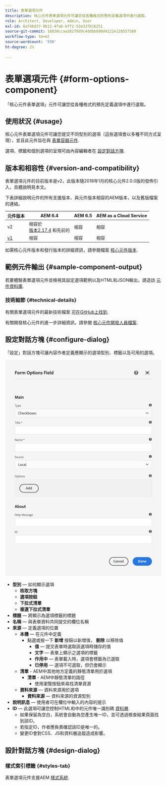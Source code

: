 ```yaml
---
title: 表單選項元件
description: 核心元件表單選項元件可讓您從各種格式的預先定義選項中進行選取。
role: Architect, Developer, Admin, User
exl-id: 8a74bd37-9b12-4fa6-bff2-53e337b16251
source-git-commit: 16930ccaa281f9d9c4ddbb890d4222e128557580
workflow-type: tm+mt
source-wordcount: '550'
ht-degree: 2%

---
```


# 表單選項元件 {#form-options-component}

「核心元件表單選項」元件可讓您從各種格式的預先定義選項中進行選取。

## 使用狀況 {#usage}

核心元件表單選項元件可讓您提交不同型別的選項（這些選項會以多種不同方式呈現），並且此元件旨在與 [表單容器元件](form-container.md).

選項、標籤和個別選項的呈現可由內容編輯者在 [設定對話方塊](#configure-dialog).

## 版本和相容性 {#version-and-compatibility}

表單選項元件的目前版本是v2，此版本隨2018年1月的核心元件2.0.0版的發佈引入，具體說明見本文。

下表詳細說明元件的所有支援版本、與元件版本相容的AEM版本，以及舊版檔案的連結。

| 元件版本 | AEM 6.4 | AEM 6.5 | AEM as a Cloud Service  |
|--- |--- |--- |---|
| v2 | 相容於<br>[版本2.17.4](/help/versions.md) 和先前的 | 相容 | 相容 |
| [v1](/help/components/v1/form-options-v1.md) | 相容 | 相容 | 相容 |

如需核心元件版本和發行版本的詳細資訊，請參閱檔案 [核心元件版本](/help/versions.md).

## 範例元件輸出 {#sample-component-output}

若要體驗表單選項元件並檢視其設定選項範例以及HTML和JSON輸出，請造訪 [元件資料庫](https://adobe.com/go/aem_cmp_library_form_options).

### 技術細節 {#technical-details}

有關表單選項元件的最新技術檔案 [可在GitHub上找到](https://adobe.com/go/aem_cmp_tech_form_options_v2).

有關開發核心元件的進一步詳細資訊，請參閱 [核心元件開發人員檔案](/help/developing/overview.md).

## 設定對話方塊 {#configure-dialog}

「設定」對話方塊可讓內容作者定義應顯示的選項型別、標籤以及可用的選項。

![表單選項元件的「編輯」對話方塊](/help/assets/form-options-edit.png)

* **型別**  — 如何顯示選項
   * **核取方塊**
   * **選項按鈕**
   * **下拉式清單**
   * **複選下拉式清單**
* **標題**  — 將顯示為選項標籤的標題
* **名稱**  — 與表單資料共同提交的欄位名稱
* **來源**  — 定義選項的位置
   * **本機**  — 在元件中定義
      * 點選或按一下 **新增** 按鈕以新增值， **刪除** 以移除值
         * **值**  — 提交表單時選取該選項時儲存的值
         * **文字**  — 表單上顯示之選項的標籤
         * **作用中**  — 表單載入時，選項會標籤為已選取
         * **已停用**  — 選項不可選取，但仍會顯示
   * **清單** - AEM中其他地方定義的靜態清單用於選項
      * **清單** - AEM中靜態清單的路徑
         * 使用瀏覽按鈕來尋找清單資源
   * **資料來源**  — 資料來源用於選項
      * **資料來源**  — 資料來源的資源型別
* **說明訊息**  — 使用者可在欄位中輸入的內容的提示
* **ID**  — 此選項可讓您控制HTML和中的元件唯一識別碼 [資料層](/help/developing/data-layer/overview.md).
   * 如果保留為空白，系統會自動為您產生唯一ID，並可透過檢查結果頁面找到該ID。
   * 若指定ID，作者應負責確認該ID是唯一的。
   * 變更ID會對CSS、JS和資料層追蹤造成影響。

## 設計對話方塊 {#design-dialog}

### 樣式索引標籤 {#styles-tab}

表單選項元件支援AEM [樣式系統](/help/get-started/authoring.md#component-styling).
